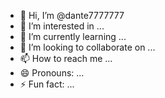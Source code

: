 - 👋 Hi, I’m @dante7777777
- 👀 I’m interested in ...
- 🌱 I’m currently learning ...
- 💞️ I’m looking to collaborate on ...
- 📫 How to reach me ...
- 😄 Pronouns: ...
- ⚡ Fun fact: ...

<!---
dante7777777/dante7777777 is a ✨ special ✨ repository because its `README.md` (this file) appears on your GitHub profile.
i love github haha
do u know me ??
haha
mahoor parsa
dante parsa .....
ahoura parsa
mariyana chaim lisy she doesnt follow me 
do it
sui that is 
delivered
control
united Fan 
chrome misses 
youtube gmail
Alternatively use moving tole
zk Strk BAse Scroll
mint blokchain
linea scroll click drop 
